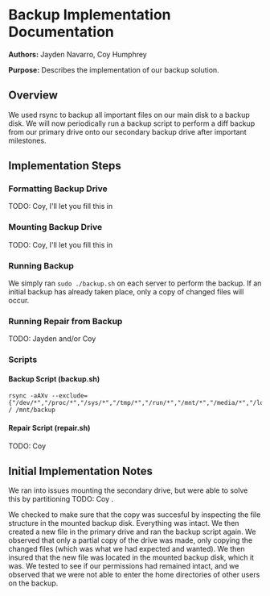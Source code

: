 # Backup Implementation Documentation

**Authors:** Jayden Navarro, Coy Humphrey

**Purpose:** Describes the implementation of our backup solution.

## Overview

We used rsync to backup all important files on our main disk to a backup disk. We will now periodically run a backup script to perform a diff backup from our primary drive onto our secondary backup drive after important milestones.

## Implementation Steps

### Formatting Backup Drive

TODO: Coy, I'll let you fill this in

### Mounting Backup Drive

TODO: Coy, I'll let you fill this in

### Running Backup

We simply ran `sudo ./backup.sh` on each server to perform the backup. If an initial backup has already taken place, only a copy of changed files will occur.

### Running Repair from Backup

TODO: Jayden and/or Coy

### Scripts

#### Backup Script (backup.sh)
    rsync -aAXv --exclude={"/dev/*","/proc/*","/sys/*","/tmp/*","/run/*","/mnt/*","/media/*","/lost+found"} / /mnt/backup

#### Repair Script (repair.sh)

TODO: Coy

## Initial Implementation Notes

We ran into issues mounting the secondary drive, but were able to solve this by partitioning TODO: Coy .

We checked to make sure that the copy was succesful by inspecting the file structure in the mounted backup disk. Everything was intact. We then created a new file in the primary drive and ran the backup script again. We observed that only a partial copy of the drive was made, only copying the changed files (which was what we had expected and wanted). We then insured that the new file was located in the mounted backup disk, which it was. We tested to see if our permissions had remained intact, and we observed that we were not able to enter the home directories of other users on the backup.
